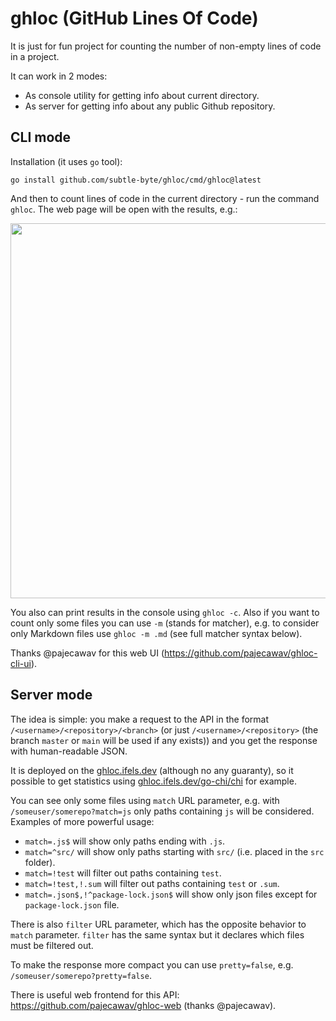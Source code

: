 # ghloc (GitHub Lines Of Code)

It is just for fun project for counting the number of non-empty lines of code in a project.

It can work in 2 modes:
* As console utility for getting info about current directory.
* As server for getting info about any public Github repository.

## CLI mode

Installation (it uses `go` tool):
```shell
go install github.com/subtle-byte/ghloc/cmd/ghloc@latest
```

And then to count lines of code in the current directory - run the command `ghloc`. The web page will be open with the results, e.g.:

<img src="https://user-images.githubusercontent.com/71576382/230733010-c740aa8b-fb66-4016-ac5c-1d946c5e733a.png" width="600">

You also can print results in the console using `ghloc -c`. Also if you want to count only some files you can use `-m` (stands for matcher), e.g. to consider only Markdown files use `ghloc -m .md` (see full matcher syntax below).

Thanks @pajecawav for this web UI (https://github.com/pajecawav/ghloc-cli-ui).

## Server mode

The idea is simple: you make a request to the API in the format `/<username>/<repository>/<branch>` (or just `/<username>/<repository>` (the branch `master` or `main` will be used if any exists)) and you get the response with human-readable JSON.

It is deployed on the [ghloc.ifels.dev](https://ghloc.ifels.dev) (although no any guaranty), so it possible to get statistics using [ghloc.ifels.dev/go-chi/chi](http://ghloc.ifels.dev/go-chi/chi) for example.

You can see only some files using `match` URL parameter, e.g. with `/someuser/somerepo?match=js` only paths containing `js` will be considered. Examples of more powerful usage:
* `match=.js$` will show only paths ending with `.js`.
* `match=^src/` will show only paths starting with `src/` (i.e. placed in the `src` folder).
* `match=!test` will filter out paths containing `test`.
* `match=!test,!.sum` will filter out paths containing `test` or `.sum`.
* `match=.json$,!^package-lock.json$` will show only json files except for `package-lock.json` file.

There is also `filter` URL parameter, which has the opposite behavior to `match` parameter. `filter` has the same syntax but it declares which files must be filtered out.

To make the response more compact you can use `pretty=false`, e.g. `/someuser/somerepo?pretty=false`.

There is useful web frontend for this API: https://github.com/pajecawav/ghloc-web (thanks @pajecawav).
